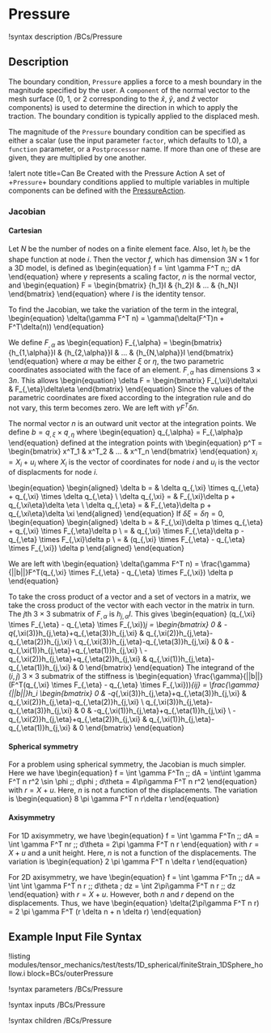 # Pressure

!syntax description /BCs/Pressure

## Description

The boundary condition, `Pressure` applies a force to a mesh boundary in the magnitude
specified by the user.
A `component` of the normal vector to the mesh surface (0, 1, or 2 corresponding
to the $\hat{x}$, $\hat{y}$, and $\hat{z}$ vector components) is used to determine
the direction in which to apply the traction.
The boundary condition is typically applied to the displaced mesh.

The magnitude of the `Pressure` boundary condition can be specified as either a
scalar (use the input parameter `factor`, which defaults to 1.0), a `function` parameter, or a `Postprocessor`
name.  If more than one of these are given, they are multiplied by one another.

!alert note title=Can Be Created with the Pressure Action
A set of +`Pressure`+ boundary conditions applied to multiple variables in multiple
components can be defined with the [PressureAction](/BCs/Pressure/index.md).

### Jacobian

#### Cartesian

Let $N$ be the number of nodes on a finite element face.  Also, let $h_i$ be the shape function at node $i$.  Then the vector $f$, which has dimension $3N\times1$ for a 3D model, is defined as
\begin{equation}
  f = \int \gamma F^T n\;\; dA
\end{equation}
where $\gamma$ represents a scaling factor, $n$ is the normal vector, and
\begin{equation}
  F = \begin{bmatrix}
      {h_1}I & {h_2}I & ... & {h_N}I
      \end{bmatrix}
\end{equation}
where $I$ is the identity tensor.

To find the Jacobian, we take the variation of the term in the integral,
\begin{equation}
  \delta(\gamma F^T n) = \gamma(\delta(F^T)n + F^T\delta(n))
\end{equation}

We define $F_{,\alpha}$ as
\begin{equation}
  F_{,\alpha} = \begin{bmatrix}
                {h_{1,\alpha}}I & {h_{2,\alpha}}I & ... & {h_{N,\alpha}}I
                \end{bmatrix}
\end{equation}
where $\alpha$ may be either $\xi$ or $\eta$, the two parametric coordinates associated with the face of an element. $F_{,\alpha}$ has dimensions $3 \times 3n$.  This allows
\begin{equation}
\delta F = \begin{bmatrix}
           F_{,\xi}\delta\xi & F_{,\eta}\delta\eta
           \end{bmatrix}
\end{equation}
Since the values of the parametric coordinates are fixed according to the integration rule and do not vary, this term becomes zero.  We are left with $\gamma F^T\delta n$.

The normal vector $n$ is an outward unit vector at the integration points.  We define $b = q_{,\xi} \times q_{,\eta}$ where
\begin{equation}
q_{,\alpha} = F_{,\alpha}p
\end{equation}
defined at the integration points with
\begin{equation}
p^T = \begin{bmatrix}
      x^T_1 & x^T_2 & ... & x^T_n
      \end{bmatrix}
\end{equation}
$x_i = X_i + u_i$ where $X_i$ is the vector of coordinates for node $i$ and $u_i$ is the vector of displacments for node $i$.

\begin{equation}
\begin{aligned}
  \delta b = & \delta q_{,\xi} \times q_{,\eta} + q_{,\xi} \times \delta q_{,\eta} \\
  \delta q_{,\xi} = & F_{,\xi}\delta p + q_{,\xi\eta}\delta \eta \\
  \delta q_{,\eta} = & F_{,\eta}\delta p + q_{,\xi\eta}\delta \xi
\end{aligned}
\end{equation}
If $\delta\xi = \delta\eta = 0$,
\begin{equation}
\begin{aligned}
  \delta b = & F_{,\xi}\delta p \times q_{,\eta} + q_{,\xi} \times F_{,\eta}\delta p \\
           = & q_{,\xi} \times F_{,\eta}\delta p - q_{,\eta} \times F_{,\xi}\delta p \\
           = & (q_{,\xi} \times F_{,\eta} - q_{,\eta} \times F_{,\xi}) \delta p
\end{aligned}
\end{equation}

We are left with
\begin{equation}
  \delta(\gamma F^T n) = \frac{\gamma}{||b||}F^T(q_{,\xi} \times F_{,\eta} - q_{,\eta} \times F_{,\xi}) \delta p
\end{equation}

To take the cross product of a vector and a set of vectors in a matrix, we take the cross product of the vector with each vector in the matrix in turn.  The $j$th $3\times3$ submatrix of $F_{,\alpha}$ is $h_{j,\alpha}I$.  This gives
\begin{equation}
  (q_{,\xi} \times F_{,\eta} - q_{,\eta} \times F_{,\xi})_j =
  \begin{bmatrix}
  0 & -q_{,\xi(3)}h_{j,\eta}+q_{,\eta(3)}h_{j,\xi} & q_{,\xi(2)}h_{j,\eta}-q_{,\eta(2)}h_{j,\xi} \\
  q_{,\xi(3)}h_{j,\eta}-q_{,\eta(3)}h_{j,\xi} & 0 & -q_{,\xi(1)}h_{j,\eta}+q_{,\eta(1)}h_{j,\xi} \\
  -q_{,\xi(2)}h_{j,\eta}+q_{,\eta(2)}h_{j,\xi} & q_{,\xi(1)}h_{j,\eta}-q_{,\eta(1)}h_{j,\xi} & 0
  \end{bmatrix}
\end{equation}
The integrand of the $(i,j)$ $3\times3$ submatrix of the stiffness is
\begin{equation}
\frac{\gamma}{||b||}(F^T(q_{,\xi} \times F_{,\eta} - q_{,\eta} \times F_{,\xi}))_{ij} = \frac{\gamma}{||b||}h_i
\begin{bmatrix}
  0 & -q_{,\xi(3)}h_{j,\eta}+q_{,\eta(3)}h_{j,\xi} & q_{,\xi(2)}h_{j,\eta}-q_{,\eta(2)}h_{j,\xi} \\
  q_{,\xi(3)}h_{j,\eta}-q_{,\eta(3)}h_{j,\xi} & 0 & -q_{,\xi(1)}h_{j,\eta}+q_{,\eta(1)}h_{j,\xi} \\
  -q_{,\xi(2)}h_{j,\eta}+q_{,\eta(2)}h_{j,\xi} & q_{,\xi(1)}h_{j,\eta}-q_{,\eta(1)}h_{j,\xi} & 0
\end{bmatrix}
\end{equation}

#### Spherical symmetry

For a problem using spherical symmetry, the Jacobian is much simpler.  Here we have
\begin{equation}
f = \int \gamma F^Tn \;\; dA = \int\int \gamma F^T n r^2 \sin \phi \;\; d\phi \; d\theta = 4\pi\gamma F^T n r^2
\end{equation}
with $r = X + u$.
Here, $n$ is not a function of the displacements.  The variation is
\begin{equation}
8 \pi \gamma F^T n r\delta r
\end{equation}

#### Axisymmetry

For 1D axisymmetry, we have
\begin{equation}
f = \int \gamma F^Tn \;\; dA = \int \gamma F^T nr \;\; d\theta = 2\pi \gamma F^T n r
\end{equation}
with $r = X + u$ and a unit height.
Here, $n$ is not a function of the displacements.  The variation is
\begin{equation}
2 \pi \gamma F^T n \delta r
\end{equation}

For 2D axisymmetry, we have
\begin{equation}
f = \int \gamma F^Tn \;\; dA = \int \int \gamma F^T n r \;\; d\theta \; dz = \int 2\pi\gamma F^T n r \;\; dz
\end{equation}
with $r = X + u$.  However, both $n$ and $r$ depend on the displacements.  Thus, we have
\begin{equation}
\delta(2\pi\gamma F^T n r) = 2 \pi \gamma F^T (r \delta n + n \delta r)
\end{equation}


## Example Input File Syntax

!listing modules/tensor_mechanics/test/tests/1D_spherical/finiteStrain_1DSphere_hollow.i block=BCs/outerPressure

!syntax parameters /BCs/Pressure

!syntax inputs /BCs/Pressure

!syntax children /BCs/Pressure
